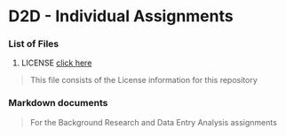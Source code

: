 # D2D - Individual Assignments


 ### List of Files
1. LICENSE [click here](https://github.com/hcghanta/D2D/blob/master/LICENSE)
> This file consists of the License information for this repository

 ### Markdown documents
>For the Background Research and Data Entry Analysis assignments
